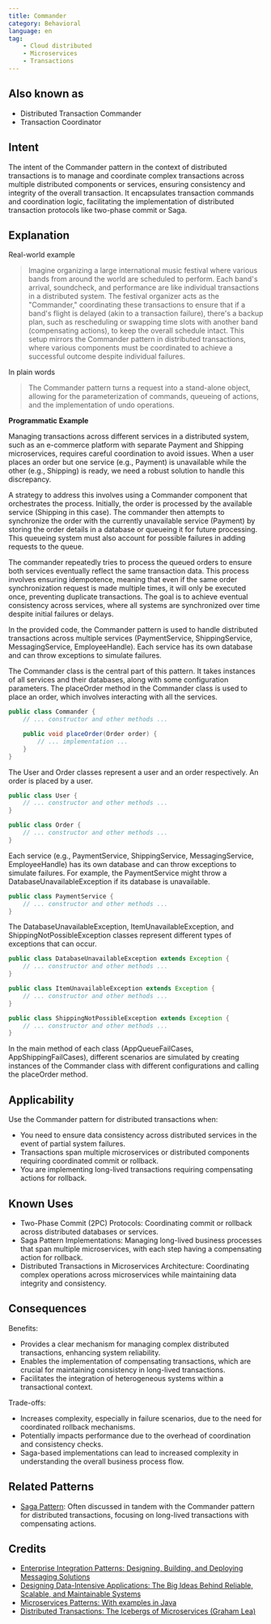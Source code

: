 ```yaml
---
title: Commander
category: Behavioral
language: en
tag:
    - Cloud distributed
    - Microservices
    - Transactions
---
```


## Also known as

* Distributed Transaction Commander
* Transaction Coordinator

## Intent

The intent of the Commander pattern in the context of distributed transactions is to manage and coordinate complex transactions across multiple distributed components or services, ensuring consistency and integrity of the overall transaction. It encapsulates transaction commands and coordination logic, facilitating the implementation of distributed transaction protocols like two-phase commit or Saga.

## Explanation

Real-world example

> Imagine organizing a large international music festival where various bands from around the world are scheduled to perform. Each band's arrival, soundcheck, and performance are like individual transactions in a distributed system. The festival organizer acts as the "Commander," coordinating these transactions to ensure that if a band's flight is delayed (akin to a transaction failure), there's a backup plan, such as rescheduling or swapping time slots with another band (compensating actions), to keep the overall schedule intact. This setup mirrors the Commander pattern in distributed transactions, where various components must be coordinated to achieve a successful outcome despite individual failures.

In plain words

> The Commander pattern turns a request into a stand-alone object, allowing for the parameterization of commands, queueing of actions, and the implementation of undo operations.

**Programmatic Example**

Managing transactions across different services in a distributed system, such as an e-commerce platform with separate Payment and Shipping microservices, requires careful coordination to avoid issues. When a user places an order but one service (e.g., Payment) is unavailable while the other (e.g., Shipping) is ready, we need a robust solution to handle this discrepancy.

A strategy to address this involves using a Commander component that orchestrates the process. Initially, the order is processed by the available service (Shipping in this case). The commander then attempts to synchronize the order with the currently unavailable service (Payment) by storing the order details in a database or queueing it for future processing. This queueing system must also account for possible failures in adding requests to the queue.

The commander repeatedly tries to process the queued orders to ensure both services eventually reflect the same transaction data. This process involves ensuring idempotence, meaning that even if the same order synchronization request is made multiple times, it will only be executed once, preventing duplicate transactions. The goal is to achieve eventual consistency across services, where all systems are synchronized over time despite initial failures or delays.

In the provided code, the Commander pattern is used to handle distributed transactions across multiple services (PaymentService, ShippingService, MessagingService, EmployeeHandle). Each service has its own database and can throw exceptions to simulate failures.

The Commander class is the central part of this pattern. It takes instances of all services and their databases, along with some configuration parameters. The placeOrder method in the Commander class is used to place an order, which involves interacting with all the services.

```java
public class Commander {
    // ... constructor and other methods ...

    public void placeOrder(Order order) {
        // ... implementation ...
    }
}
```

The User and Order classes represent a user and an order respectively. An order is placed by a user.

```java
public class User {
    // ... constructor and other methods ...
}

public class Order {
    // ... constructor and other methods ...
}
```

Each service (e.g., PaymentService, ShippingService, MessagingService, EmployeeHandle) has its own database and can throw exceptions to simulate failures. For example, the PaymentService might throw a DatabaseUnavailableException if its database is unavailable.

```java
public class PaymentService {
    // ... constructor and other methods ...
}
```

The DatabaseUnavailableException, ItemUnavailableException, and ShippingNotPossibleException classes represent different types of exceptions that can occur.

```java
public class DatabaseUnavailableException extends Exception {
    // ... constructor and other methods ...
}

public class ItemUnavailableException extends Exception {
    // ... constructor and other methods ...
}

public class ShippingNotPossibleException extends Exception {
    // ... constructor and other methods ...
}
```

In the main method of each class (AppQueueFailCases, AppShippingFailCases), different scenarios are simulated by creating instances of the Commander class with different configurations and calling the placeOrder method.

## Applicability

Use the Commander pattern for distributed transactions when:

* You need to ensure data consistency across distributed services in the event of partial system failures.
* Transactions span multiple microservices or distributed components requiring coordinated commit or rollback.
* You are implementing long-lived transactions requiring compensating actions for rollback.

## Known Uses

* Two-Phase Commit (2PC) Protocols: Coordinating commit or rollback across distributed databases or services.
* Saga Pattern Implementations: Managing long-lived business processes that span multiple microservices, with each step having a compensating action for rollback.
* Distributed Transactions in Microservices Architecture: Coordinating complex operations across microservices while maintaining data integrity and consistency.

## Consequences

Benefits:

* Provides a clear mechanism for managing complex distributed transactions, enhancing system reliability.
* Enables the implementation of compensating transactions, which are crucial for maintaining consistency in long-lived transactions.
* Facilitates the integration of heterogeneous systems within a transactional context.

Trade-offs:

* Increases complexity, especially in failure scenarios, due to the need for coordinated rollback mechanisms.
* Potentially impacts performance due to the overhead of coordination and consistency checks.
* Saga-based implementations can lead to increased complexity in understanding the overall business process flow.

## Related Patterns

* [Saga Pattern](https://java-design-patterns.com/patterns/saga/): Often discussed in tandem with the Commander pattern for distributed transactions, focusing on long-lived transactions with compensating actions.

## Credits

* [Enterprise Integration Patterns: Designing, Building, and Deploying Messaging Solutions](https://amzn.to/4aATcRe)
* [Designing Data-Intensive Applications: The Big Ideas Behind Reliable, Scalable, and Maintainable Systems](https://amzn.to/4axHwOV)
* [Microservices Patterns: With examples in Java](https://amzn.to/4axjnYW)
* [Distributed Transactions: The Icebergs of Microservices (Graham Lea)](https://www.grahamlea.com/2016/08/distributed-transactions-microservices-icebergs/)
